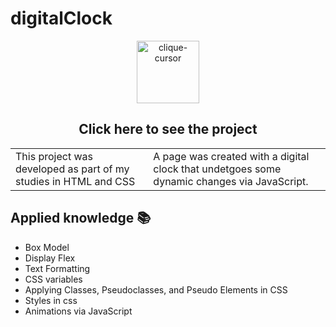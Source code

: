 # digitalClock
<!-- https://ojordany.github.io/digitalClock/ -->
<div align="center">
 <a href="https://ojordany.github.io/digitalClock/" alt='next'><img align=""src="https://cdn.discordapp.com/attachments/897609680073941012/963207775045971988/pngwing-edit.png" alt="clique-cursor" width="100px"></a>
 <h2>Click here to see the project</h2>
</div>


<table border="0.5">
  <tr>
    <td>
      This project was developed as part of my studies in HTML and CSS
    </td>
    <td>
      A page was created with a digital clock that undetgoes some dynamic changes via JavaScript.
    </td>
  </tr>
</table>

## Applied knowledge 📚
- Box Model
- Display Flex
- Text Formatting
- CSS variables
- Applying Classes, Pseudoclasses, and Pseudo Elements in CSS
- Styles in css
- Animations via JavaScript
